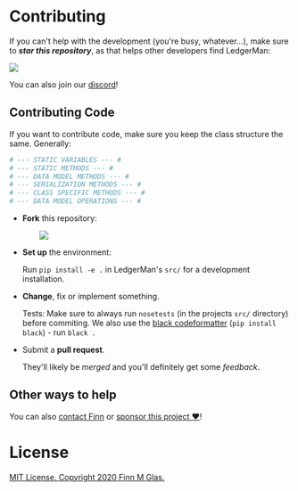 # Contributing

If you can't help with the development (you're busy, whatever...), make sure to ***star this repository***, as that helps other developers find LedgerMan:

[![][shield-star]][star]

You can also join our [discord]!

<a id="contributing-code"></a>
## Contributing Code

If you want to contribute code, make sure you keep the class structure the same. Generally:

```python
# --- STATIC VARIABLES --- #
# --- STATIC METHODS --- #
# --- DATA MODEL METHODS --- #
# --- SERIALIZATION METHODS --- #
# --- CLASS SPECIFIC METHODS --- #
# --- DATA MODEL OPERATIONS --- #
```

+ **Fork** this repository:
<br><p style="margin-left:30px;">[![][shield-fork]][fork]</p>
+ **Set up** the environment:<p>Run `pip install -e .` in LedgerMan's `src/` for a development installation.</p>
+ **Change**, fix or implement something.<p>Tests: Make sure to always run `nosetests` (in the projects `src/` directory) before commiting. We also use the [black codeformatter][code-black] (`pip install black`) - run `black .`</p>
+ Submit a **pull request**.<p>They'll likely be *merged* and you'll definitely get some *feedback*.</p>

## Other ways to help

You can also [contact Finn][contact] or [sponsor this project ❤️][sponsor]!

<a id="license"></a>
# License

[MIT License. Copyright 2020 Finn M Glas.][MIT]

  [contact]: https://contact.finnmglas.com
  [sponsor]: https://sponsor.finnmglas.com
  [discord]: https://discord.com/invite/BsZXaur
  [joingh]: https://github.com/join
  [newissue]: https://github.com/finnmglas/ledgerman/issues/new/choose
  [fork]: https://github.com/finnmglas/ledgerman/fork
  [star]: https://github.com/finnmglas/ledgerman/stargazers
  [shield-star]: https://img.shields.io/github/stars/finnmglas/LedgerMan?label=Star&style=social
  [shield-fork]: https://img.shields.io/github/forks/finnmglas/LedgerMan?label=Fork&style=social
  [code-black]: https://github.com/psf/black
  [MIT]: https://choosealicense.com/licenses/mit/
